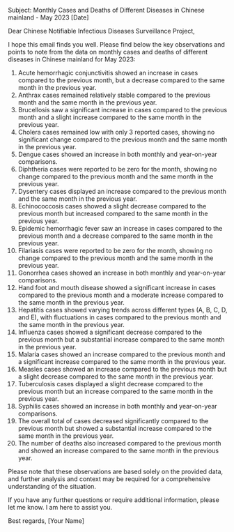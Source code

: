 Subject: Monthly Cases and Deaths of Different Diseases in Chinese mainland - May 2023 [Date]

Dear Chinese Notifiable Infectious Diseases Surveillance Project,

I hope this email finds you well. Please find below the key observations and points to note from the data on monthly cases and deaths of different diseases in Chinese mainland for May 2023:

1. Acute hemorrhagic conjunctivitis showed an increase in cases compared to the previous month, but a decrease compared to the same month in the previous year.
2. Anthrax cases remained relatively stable compared to the previous month and the same month in the previous year.
3. Brucellosis saw a significant increase in cases compared to the previous month and a slight increase compared to the same month in the previous year.
4. Cholera cases remained low with only 3 reported cases, showing no significant change compared to the previous month and the same month in the previous year.
5. Dengue cases showed an increase in both monthly and year-on-year comparisons.
6. Diphtheria cases were reported to be zero for the month, showing no change compared to the previous month and the same month in the previous year.
7. Dysentery cases displayed an increase compared to the previous month and the same month in the previous year.
8. Echinococcosis cases showed a slight decrease compared to the previous month but increased compared to the same month in the previous year.
9. Epidemic hemorrhagic fever saw an increase in cases compared to the previous month and a decrease compared to the same month in the previous year.
10. Filariasis cases were reported to be zero for the month, showing no change compared to the previous month and the same month in the previous year.
11. Gonorrhea cases showed an increase in both monthly and year-on-year comparisons.
12. Hand foot and mouth disease showed a significant increase in cases compared to the previous month and a moderate increase compared to the same month in the previous year.
13. Hepatitis cases showed varying trends across different types (A, B, C, D, and E), with fluctuations in cases compared to the previous month and the same month in the previous year.
14. Influenza cases showed a significant decrease compared to the previous month but a substantial increase compared to the same month in the previous year.
15. Malaria cases showed an increase compared to the previous month and a significant increase compared to the same month in the previous year.
16. Measles cases showed an increase compared to the previous month but a slight decrease compared to the same month in the previous year.
17. Tuberculosis cases displayed a slight decrease compared to the previous month but an increase compared to the same month in the previous year.
18. Syphilis cases showed an increase in both monthly and year-on-year comparisons.
19. The overall total of cases decreased significantly compared to the previous month but showed a substantial increase compared to the same month in the previous year.
20. The number of deaths also increased compared to the previous month and showed an increase compared to the same month in the previous year.

Please note that these observations are based solely on the provided data, and further analysis and context may be required for a comprehensive understanding of the situation.

If you have any further questions or require additional information, please let me know. I am here to assist you.

Best regards,
[Your Name]
